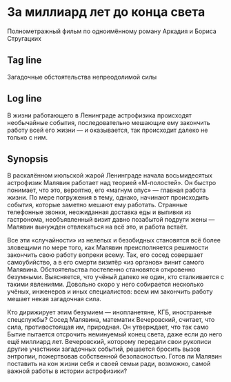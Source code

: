 # За миллиард лет до конца света

Полнометражный фильм по одноимённому роману Аркадия и Бориса Стругацких

## Tag line

Загадочные обстоятельства непреодолимой силы

## Log line

В жизни работающего в Ленинграде астрофизика происходят необычайные события, последовательно мешающие ему закончить работу всей его жизни — и оказывается, так происходит далеко не только с ним.

## Synopsis

В раскалённом июльской жарой Ленинграде начала восьмидесятых астрофизик Малявин работает над теорией «М-полостей». Он быстро понимает, что это, вероятно, его «магнум опус» — главная работа жизни. По мере погружения в тему, однако, начинают происходить события, которые заметно мешают ему работать. Странные телефонные звонки, неожиданная доставка еды и выпивки из гастронома, необъявленный визит давно позабытой подруги жены — Малявин вынужден отвлекаться на всё это, и работа встаёт.

Все эти «случайности» из нелепых и безобидных становятся всё более зловещими по мере того, как Малявин преисполняется решимости закончить свою работу вопреки всему. Так, его сосед совершает самоубийство, а в его смерти визитёр «из органов» винит самого Малявина. Обстоятельства постепенно становятся откровенно безумными. Выясняется, что учёный далеко не один, кто сталкивается с такими явлениями. Довольно скоро у него собирается несколько учёных, инженеров и иных специалистов: всем им закончить работу мешает некая загадочная сила.

Кто дирижирует этим безумием — инопланетяне, КГБ, иностранные спецслужбы? Сосед Малявина, математик Вечеровский, считает, что сила, противостоящая им, природная. Он утверждает, что так само Бытие пытается отсрочить неминуемый конец света, даже если до него ещё миллиард лет. Вечеровский, которому передали свои рукописи другие участники загадочных событий, решается бросить вызов энтропии, пожертвовав собственной безопасностью. Готов ли Малявин поставить на кон жизни себя и своей семьи ради, возможно, самой важной работы в истории астрофизики?
